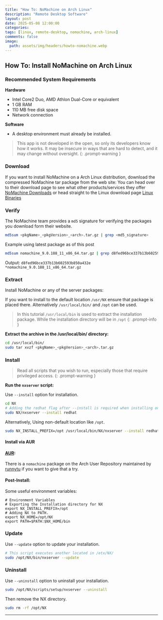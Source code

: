 ```yaml
---
title: "How To: NoMachine on Arch Linux"
description: "Remote Desktop Software"
layout: post
date: 2025-05-08 12:00:00
categories: 
tags: [linux, remote-desktop, nomachine, arch-linux]
comments: false
image:
  path: assets/img/headers/howto-nomachine.webp
---
```

## How To: Install NoMachine on Arch Linux

### Recommended System Requirements

**Hardware**
- Intel Core2 Duo, AMD Athlon Dual-Core or equivalent
- 1 GB RAM
- 110 MB free disk space
- Network connection

**Software**
- A desktop environment must already be installed.

>This app is not developed in the open, so only its developers know how it works. It may be insecure in ways that are hard to detect, and it may change without oversight.
{: .prompt-warning }
### Download

If you want to install NoMachine on a Arch Linux distribution, download the compressed NoMachine tar package from the web site:
You can head over to their download page to see what other products/services they offer
[NoMachine Downloads](https://www.nomachine.com/download) or head straight to the Linux download page [Linux Binaries](https://download.nomachine.com/download/?id=1&platform=linux)

### Verify

The NoMachine team provides a `md5` signature for verifying the packages you download form their website. 

```bash
md5sum <pkgName>_<pkgVersion>_<arch>.tar.gz | grep <md5_signature>
```

Example using latest package as of this post
```bash
md5sum nomachine_9.0.188_11_x86_64.tar.gz | grep d8fed96bce337b13b602593b850a432e
```

Output:
`d8fed96bce337b13b602593b850a432e *nomachine_9.0.188_11_x86_64.tar.gz`

### Extract

Install NoMachine or any of the server packages:

If you want to install to the default location `/usr/NX` ensure that package is placed there. Alternatively `/usr/local/bin/` and `/opt` can be used.  

> In this tutorial `/usr/local/bin` is used to extract the installation package.
> While the installation directory will be in `/opt`
{: .prompt-info }

**Extract the archive in the /usr/local/bin/ directory:**

```bash
cd /usr/local/bin/
sudo tar xvzf <pkgName>_<pkgVersion>_<arch>.tar.gz  
```
### Install
 
> Read all scripts that you wish to run, especially those that require privileged access.
{: .prompt-warning }

**Run the `nxserver` script:**

Use `--install` option for installation.
```bash
cd NX
# Adding the redhat flag after --install is required when installing on Arch and Arch-based distros as its not officially supported. 
sudo NX/nxserver --install redhat 
```

Alternatively, 
Using non-default location like `/opt`.
```bash
sudo NX_INSTALL_PREFIX=/opt /usr/local/bin/NX/nxserver --install redhat
```

#### Install via AUR
#### [AUR](https://aur.archlinux.org/):

There is a `nomachine` package on the Arch User Repository maintained by [runnytu](https://aur.archlinux.org/packages/nomachine) if you want to give that a try.

#### Post-Install:

Some useful environment variables:
```shell
# Environment Variables
# Exporting the Installation directory for NX  
export NX_INSTALL_PREFIX=/opt
# Adding NX to PATH.
export NX_HOME=/opt/NX
export PATH=$PATH:$NX_HOME/bin
```
### Update

Use `--update` option to update your installation.
```bash
# This script executes another located in /etx/NX/
sudo /opt/NX/bin/nxserver --update
```
### Uninstall

Use `--uninstall` option to uninstall your installation.
```bash
sudo /opt/NX/scripts/setup/nxserver --uninstall
```

Then remove the NX directory.
```bash
sudo rm -rf /opt/NX
```

---
<!--
**References:** <br>
[Arch Linux Wiki - NoMachine](https://wiki.archlinux.org/title/NoMachine) <br>
[NoMachine Knowledge Base - Linux Installation](https://kb.nomachine.com/DT07S00245#2.4) <br>
[NoMachine Knowledge Base - AR03L00789](https://kb.nomachine.com/AR03L00789) <br>
[NoMachine Knowledge Base - AR01L00775](https://kb.nomachine.com/AR01L00775)
-->